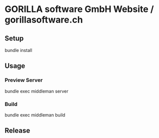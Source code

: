 # GORILLA software GmbH Website / gorillasoftware.ch

## Setup

  bundle install

## Usage

### Preview Server

  bundle exec middleman server

### Build

  bundle exec middleman build

## Release


